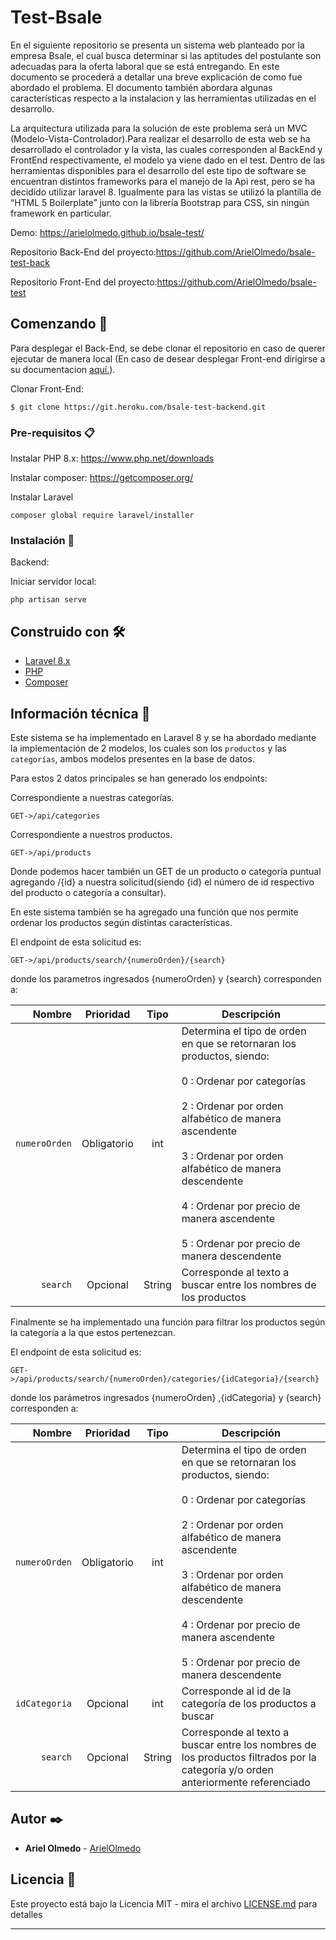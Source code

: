 # Test-Bsale

En el siguiente repositorio se presenta un sistema web planteado por la empresa Bsale, el cual busca determinar si las aptitudes del postulante son adecuadas para la oferta laboral que se está entregando. En este documento se procederá a detallar una breve explicación de como fue abordado el problema. El documento también abordara algunas características respecto a la instalacion y las herramientas utilizadas en el desarrollo.

La arquitectura utilizada para la solución de este problema será un MVC (Modelo-Vista-Controlador).Para realizar el desarrollo de esta web se ha desarrollado el controlador y la vista, las cuales corresponden al BackEnd y FrontEnd respectivamente, el modelo ya viene dado en el test. Dentro de las herramientas disponibles para el desarrollo del este tipo de software se encuentran distintos frameworks para el manejo de la Api rest, pero se ha decidido utilizar laravel 8. Igualmente para las vistas se utilizó la plantilla de “HTML 5 Boilerplate” junto con la librería Bootstrap para CSS, sin ningún framework en particular.


Demo: https://arielolmedo.github.io/bsale-test/

Repositorio Back-End del proyecto:https://github.com/ArielOlmedo/bsale-test-back

Repositorio Front-End del proyecto:https://github.com/ArielOlmedo/bsale-test


## Comenzando 🚀

Para desplegar el Back-End, se debe clonar el repositorio en caso de querer ejecutar de manera local (En caso de desear desplegar Front-end dirigirse a su documentacion [aquí.](https://github.com/ArielOlmedo/bsale-test)).

Clonar Front-End:
```
$ git clone https://git.heroku.com/bsale-test-backend.git
```

### Pre-requisitos 📋

Instalar PHP 8.x: https://www.php.net/downloads

Instalar composer: https://getcomposer.org/

Instalar Laravel
```
composer global require laravel/installer
```

### Instalación 🔧

Backend:

Iniciar servidor local:

```
php artisan serve
```


## Construido con 🛠️


* [Laravel 8.x](https://laravel.com/)
* [PHP](https://www.php.net/)
* [Composer](https://getcomposer.org/)

## Información técnica 📄

Este sistema se ha implementado en Laravel 8 y se ha abordado mediante la implementación de 2 modelos, los cuales son los `productos` y las `categorías`, ambos modelos presentes en la base de datos.

Para estos 2 datos principales se han generado los endpoints:

Correspondiente a nuestras categorías.
```
GET->/api/categories
```

Correspondiente a nuestros productos.
```
GET->/api/products
```

Donde podemos hacer también un GET de un producto o categoría puntual agregando /{id} a nuestra solicitud(siendo {id} el número de id respectivo del producto o categoría a  consultar).

En este sistema también se ha agregado una función que nos permite ordenar los productos según distintas características.

El endpoint de esta solicitud es:
```
GET->/api/products/search/{numeroOrden}/{search}
```

donde los parametros ingresados {numeroOrden} y {search} corresponden a:


|          Nombre | Prioridad |  Tipo   | Descripción                                                                                                                                                           |
| -------------:|:--------:|:-------:| --------------------------------------------------------------------------------------------------------------------------------------------------------------------- |
|`numeroOrden` | Obligatorio | int  | Determina el tipo de orden en que se retornaran los productos, siendo: <br/><br/>  0 : Ordenar por categorías <br/><br/>  2 : Ordenar por orden alfabético de manera ascendente <br/><br/>  3 : Ordenar por orden alfabético de manera descendente <br/><br/>  4 : Ordenar por precio de manera ascendente <br/><br/>  5 : Ordenar por precio de manera descendente|
|`search` | Opcional | String  | Corresponde al texto a buscar entre los nombres de los productos|                                                                  |


Finalmente se ha implementado una función para filtrar los productos según la categoría a la que estos pertenezcan.

El endpoint de esta solicitud es:
```
GET->/api/products/search/{numeroOrden}/categories/{idCategoria}/{search}
```
donde los parámetros ingresados {numeroOrden} ,{idCategoria} y {search} corresponden a:

|          Nombre | Prioridad |  Tipo   | Descripción                                                                                                                                                           |
| -------------:|:--------:|:-------:| --------------------------------------------------------------------------------------------------------------------------------------------------------------------- |
|`numeroOrden` | Obligatorio | int  | Determina el tipo de orden en que se retornaran los productos, siendo: <br/><br/>  0 : Ordenar por categorías <br/><br/>  2 : Ordenar por orden alfabético de manera ascendente <br/><br/>  3 : Ordenar por orden alfabético de manera descendente <br/><br/>  4 : Ordenar por precio de manera ascendente <br/><br/>  5 : Ordenar por precio de manera descendente|
|`idCategoria` | Opcional | int  | Corresponde al id de la categoría de los productos a buscar| 
|`search` | Opcional | String  | Corresponde al texto a buscar entre los nombres de los productos filtrados por la categoría y/o orden anteriormente referenciado| |


## Autor ✒️

* **Ariel Olmedo** - [ArielOlmedo](https://github.com/ArielOlmedo)


## Licencia 📄

Este proyecto está bajo la Licencia MIT - mira el archivo [LICENSE.md](LICENSE.md) para detalles

---
